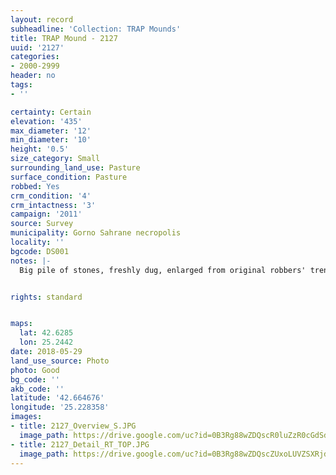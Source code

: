 ```yaml
---
layout: record
subheadline: 'Collection: TRAP Mounds'
title: TRAP Mound - 2127
uuid: '2127'
categories:
- 2000-2999
header: no
tags:
- ''

certainty: Certain
elevation: '435'
max_diameter: '12'
min_diameter: '10'
height: '0.5'
size_category: Small
surrounding_land_use: Pasture
surface_condition: Pasture
robbed: Yes
crm_condition: '4'
crm_intactness: '3'
campaign: '2011'
source: Survey
municipality: Gorno Sahrane necropolis
locality: ''
bgcode: DS001
notes: |-
  Big pile of stones, freshly dug, enlarged from original robbers' trench, vegetation on the bottom of the mound; visible structure, looks like freshly and entirely robbed.


rights: standard


maps:
  lat: 42.6285
  lon: 25.2442
date: 2018-05-29
land_use_source: Photo
photo: Good
bg_code: ''
akb_code: ''
latitude: '42.664676'
longitude: '25.228358'
images:
- title: 2127_Overview_S.JPG
  image_path: https://drive.google.com/uc?id=0B3Rg88wZDQscR0luZzR0cGdSdm8
- title: 2127_Detail_RT_TOP.JPG
  image_path: https://drive.google.com/uc?id=0B3Rg88wZDQscZUxoLUVZSXRjdGM
---
```


